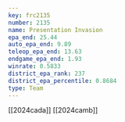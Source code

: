 ```yaml
---
key: frc2135
number: 2135
name: Presentation Invasion
epa_end: 25.44
auto_epa_end: 9.89
teleop_epa_end: 13.63
endgame_epa_end: 1.93
winrate: 0.5833
district_epa_rank: 237
district_epa_percentile: 0.8684
type: Team
---
```

[[2024cada]]
[[2024camb]]
